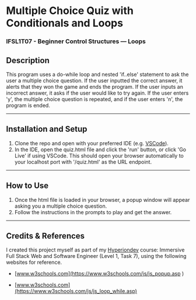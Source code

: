 # **Multiple Choice Quiz with Conditionals and Loops**
### **IFSL1T07 - Beginner Control Structures — Loops**

## **Description**
This program uses a do-while loop and nested 'if..else' statement to ask the user a multiple choice question. If the user inputted the correct answer, it alerts that they won the game and ends the program. If the user inputs an incorrect answer, it asks if the user would like to try again. If the user enters 'y', the multiple choice question is repeated, and if the user enters 'n', the program is ended.

<hr>


## **Installation and Setup**
1. Clone the repo and open with your preferred IDE (e.g. [VSCode](https://code.visualstudio.com/docs/setup/setup-overview)).
2. In the IDE, open the quiz.html file and click the 'run' button, or click 'Go Live' if using VSCode. This should open your browser automatically to your localhost port with '/quiz.html' as the URL endpoint.

<hr>

## **How to Use**
1. Once the html file is loaded in your browser, a popup window will appear asking you a multiple choice question.
2. Follow the instructions in the prompts to play and get the answer.

<hr>


## **Credits & References** 
I created this project myself as part of my [Hyperiondev](https://www.hyperiondev.com/) course: Immersive Full Stack Web and Software Engineer (Level 1, Task 7), using the following websites for reference.

* [www.w3schools.com](https://www.w3schools.com/js/js_popup.asp )

* [www.w3schools.com](https://www.w3schools.com/js/js_loop_while.asp)

